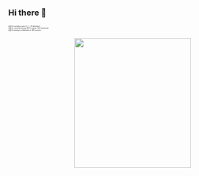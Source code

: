 ### Hi there 👋


<p style="font-size: 3px;">
 ⦿ 🔭 I’m currently a junior C++ / C# developer. <br>
 ⦿ 🌱 I’m currently learning WPF to master .NET framework. <br>
 ⦿ 👯 I’m looking to collaborate on .NET projects. <br>
 </p>
 <p align="center">
<img  width="236.25"
    height="262.5" src=https://i.postimg.cc/mgj90Fwj/dino-0000-Layer-1.png />
</p>


